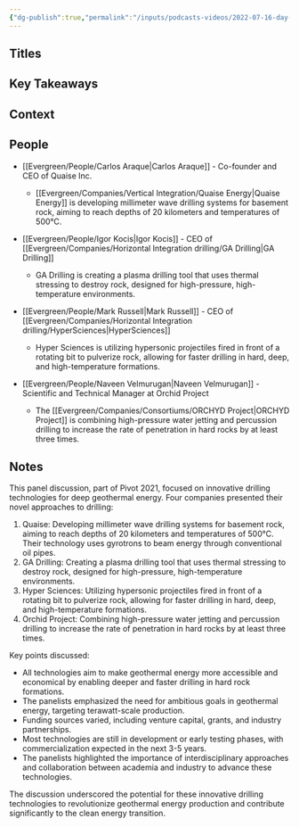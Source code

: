 ```yaml
---
{"dg-publish":true,"permalink":"/inputs/podcasts-videos/2022-07-16-day-5-the-future-of-drilling-for-deep-geothermal-pivot-2022/","tags":["podcast_notes"]}
---
```


## Titles


## Key Takeaways


## Context



## People
- [[Evergreen/People/Carlos Araque\|Carlos Araque]] - Co-founder and CEO of Quaise Inc.
    
    - [[Evergreen/Companies/Vertical Integration/Quaise Energy\|Quaise Energy]] is developing millimeter wave drilling systems for basement rock, aiming to reach depths of 20 kilometers and temperatures of 500°C.
    
- [[Evergreen/People/Igor Kocis\|Igor Kocis]] - CEO of [[Evergreen/Companies/Horizontal Integration drilling/GA Drilling\|GA Drilling]]
    
    - GA Drilling is creating a plasma drilling tool that uses thermal stressing to destroy rock, designed for high-pressure, high-temperature environments.
    
- [[Evergreen/People/Mark Russell\|Mark Russell]] - CEO of [[Evergreen/Companies/Horizontal Integration drilling/HyperSciences\|HyperSciences]]
    
    - Hyper Sciences is utilizing hypersonic projectiles fired in front of a rotating bit to pulverize rock, allowing for faster drilling in hard, deep, and high-temperature formations.
    
- [[Evergreen/People/Naveen Velmurugan\|Naveen Velmurugan]] - Scientific and Technical Manager at Orchid Project
    
    - The [[Evergreen/Companies/Consortiums/ORCHYD Project\|ORCHYD Project]] is combining high-pressure water jetting and percussion drilling to increase the rate of penetration in hard rocks by at least three times.

## Notes

This panel discussion, part of Pivot 2021, focused on innovative drilling technologies for deep geothermal energy. Four companies presented their novel approaches to drilling:

1. Quaise: Developing millimeter wave drilling systems for basement rock, aiming to reach depths of 20 kilometers and temperatures of 500°C. Their technology uses gyrotrons to beam energy through conventional oil pipes.
2. GA Drilling: Creating a plasma drilling tool that uses thermal stressing to destroy rock, designed for high-pressure, high-temperature environments.
3. Hyper Sciences: Utilizing hypersonic projectiles fired in front of a rotating bit to pulverize rock, allowing for faster drilling in hard, deep, and high-temperature formations.
4. Orchid Project: Combining high-pressure water jetting and percussion drilling to increase the rate of penetration in hard rocks by at least three times.

Key points discussed:

- All technologies aim to make geothermal energy more accessible and economical by enabling deeper and faster drilling in hard rock formations.
- The panelists emphasized the need for ambitious goals in geothermal energy, targeting terawatt-scale production.
- Funding sources varied, including venture capital, grants, and industry partnerships.
- Most technologies are still in development or early testing phases, with commercialization expected in the next 3-5 years.
- The panelists highlighted the importance of interdisciplinary approaches and collaboration between academia and industry to advance these technologies.

The discussion underscored the potential for these innovative drilling technologies to revolutionize geothermal energy production and contribute significantly to the clean energy transition.